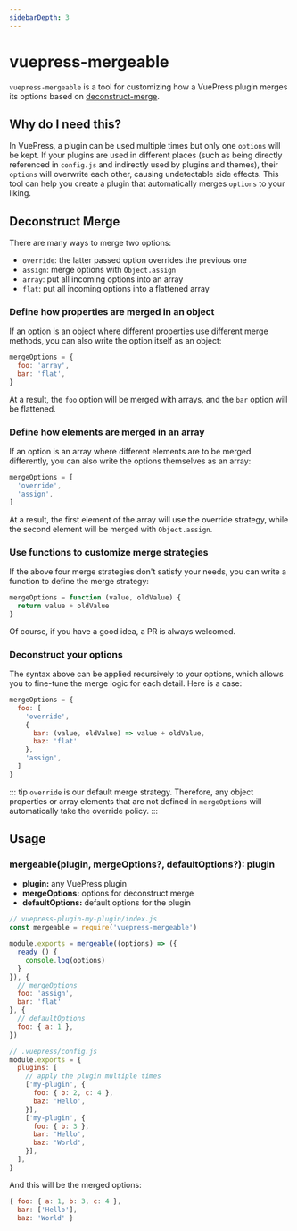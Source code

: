 ```yaml
---
sidebarDepth: 3
---
```


# vuepress-mergeable <GitHubLink repo="vuepress/vuepress-mergeable"/>

`vuepress-mergeable` is a tool for customizing how a VuePress plugin merges its options based on [deconstruct-merge](https://github.com/Shigma/deconstruct-merge).

## Why do I need this?

In VuePress, a plugin can be used multiple times but only one `options` will be kept. If your plugins are used in different places (such as being directly referenced in `config.js` and indirectly used by plugins and themes), their `options` will overwrite each other, causing undetectable side effects. This tool can help you create a plugin that automatically merges `options` to your liking.

## Deconstruct Merge

There are many ways to merge two options:

- `override`: the latter passed option overrides the previous one
- `assign`: merge options with `Object.assign`
- `array`: put all incoming options into an array
- `flat`: put all incoming options into a flattened array

### Define how properties are merged in an object

If an option is an object where different properties use different merge methods, you can also write the option itself as an object:

```js
mergeOptions = {
  foo: 'array',
  bar: 'flat',
}
```

At a result, the `foo` option will be merged with arrays, and the `bar` option will be flattened.

### Define how elements are merged in an array

If an option is an array where different elements are to be merged differently, you can also write the options themselves as an array:

```js
mergeOptions = [
  'override',
  'assign',
]
```

At a result, the first element of the array will use the override strategy, while the second element will be merged with `Object.assign`.

### Use functions to customize merge strategies

If the above four merge strategies don't satisfy your needs, you can write a function to define the merge strategy:

```js
mergeOptions = function (value, oldValue) {
  return value + oldValue
}
```

Of course, if you have a good idea, a PR is always welcomed.

### Deconstruct your options

The syntax above can be applied recursively to your options, which allows you to fine-tune the merge logic for each detail. Here is a case:

```js
mergeOptions = {
  foo: [
    'override',
    {
      bar: (value, oldValue) => value + oldValue,
      baz: 'flat'
    },
    'assign',
  ]
}
```

::: tip
`override` is our default merge strategy. Therefore, any object properties or array elements that are not defined in `mergeOptions` will automatically take the override policy.
:::

## Usage

### mergeable(plugin, mergeOptions?, defaultOptions?): plugin

- **plugin:** any VuePress plugin
- **mergeOptions:** options for deconstruct merge
- **defaultOptions:** default options for the plugin

```js
// vuepress-plugin-my-plugin/index.js
const mergeable = require('vuepress-mergeable')

module.exports = mergeable((options) => ({
  ready () {
    console.log(options)
  }
}), {
  // mergeOptions
  foo: 'assign',
  bar: 'flat'
}, {
  // defaultOptions
  foo: { a: 1 },
})
```

```js
// .vuepress/config.js
module.exports = {
  plugins: [
    // apply the plugin multiple times
    ['my-plugin', {
      foo: { b: 2, c: 4 },
      baz: 'Hello',
    }],
    ['my-plugin', {
      foo: { b: 3 },
      bar: 'Hello',
      baz: 'World',
    }],
  ],
}
```

And this will be the merged options:

```js
{ foo: { a: 1, b: 3, c: 4 },
  bar: ['Hello'],
  baz: 'World' }
```
